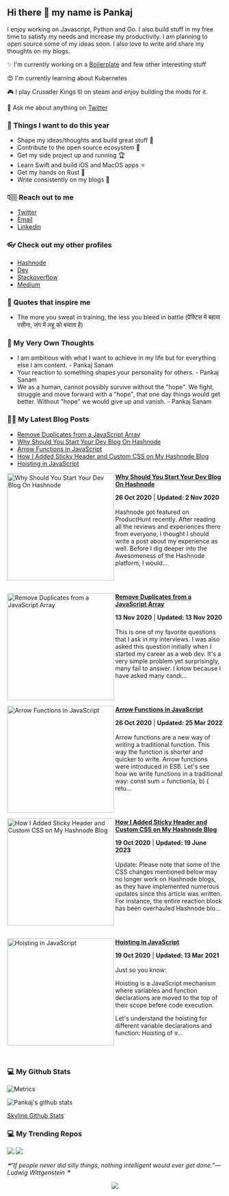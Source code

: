 ## Hi there 👋 my name is Pankaj

I enjoy working on Javascript, Python and Go. I also build stuff in my free time to satisfy my needs and increase my productivity. I am planning to open source some of my ideas soon. I also love to write and share my thoughts on my blogs.

✨ I'm currently working on a [Boilerplate](https://github.com/antick/mint-kit) and few other interesting stuff

😍 I'm currently learning about Kubernetes

🎮 I play Crusader Kings III on steam and enjoy building the mods for it.

🐤 Ask me about anything on [Twitter](https://twitter.com/PankajSanam)

### 🎯 Things I want to do this year

- Shape my ideas/thoughts and build great stuff 🎨
- Contribute to the open source ecosystem 🎉
- Get my side project up and running 🏆
- Learn Swift and build iOS and MacOS apps ⚛
- Get my hands on Rust 🎯
- Write consistently on my blogs 📝

### 👇🏼 Reach out to me

- [Twitter](https://twitter.com/PankajSanam)
- [Email](mailto:pankaj@desk.sh)
- [Linkedin](https://www.linkedin.com/in/pankajsanam)

### 👓 Check out my other profiles

- [Hashnode](https://hashnode.com/@pankajsanam)
- [Dev](https://dev.to/pankajsanam)
- [Stackoverflow](https://stackoverflow.com/users/2886381/pankaj)
- [Medium](https://medium.com/@pankajsanam)

### 🗿 Quotes that inspire me

- The more you sweat in training, the less you bleed in battle (प्रैक्टिस में बहाया पसीना, जंग में लहू को बचाता है)

### 🗿 My Very Own Thoughts

- I am ambitious with what I want to achieve in my life but for everything else I am content. - Pankaj Sanam
- Your reaction to something shapes your personality for others. - Pankaj Sanam
- We as a human, cannot possibly survive without the "hope". We fight, struggle and move forward with a "hope", that one day things would get better. Without "hope" we would give up and vanish. - Pankaj Sanam

### ✍🏻 My Latest Blog Posts

<!-- BLOG-POST-LIST:START -->
- [Remove Duplicates from a JavaScript Array](https://pankajsanam.hashnode.dev/remove-duplicates-from-a-javascript-array)
- [Why Should You Start Your Dev Blog On Hashnode](https://pankajsanam.hashnode.dev/why-should-you-start-your-dev-blog-on-hashnode)
- [Arrow Functions in JavaScript](https://pankajsanam.hashnode.dev/arrow-functions-in-javascript)
- [How I Added Sticky Header and Custom CSS on My Hashnode Blog](https://pankajsanam.hashnode.dev/how-i-added-sticky-header-and-custom-css-on-my-hashnode-blog)
- [Hoisting in JavaScript](https://pankajsanam.hashnode.dev/hoisting-in-javascript)
<!-- BLOG-POST-LIST:END -->

<!-- HASHNODE_BLOG:START -->
<p align="left">
<a href="https://slashism.com/why-should-you-start-your-dev-blog-on-hashnode" title="Why Should You Start Your Dev Blog On Hashnode"><img src="https://cdn.hashnode.com/res/hashnode/image/upload/v1604168209677/G7mSFUHSK.jpeg" alt="Why Should You Start Your Dev Blog On Hashnode" width="250px" align="left" /></a>
<a href="https://slashism.com/why-should-you-start-your-dev-blog-on-hashnode" title="Why Should You Start Your Dev Blog On Hashnode"><strong>Why Should You Start Your Dev Blog On Hashnode</strong></a>
<div><strong>26 Oct 2020</strong> | <strong>Updated: 2 Nov 2020</strong></div>
<br/> Hashnode got featured on ProductHunt  recently. After reading all the reviews and experiences there from everyone, I thought I should write a post about my experience as well.
Before I dig deeper into the Awesomeness of the Hashnode platform, I would... </p> <br/> <br/>
<p align="left">
<a href="https://slashism.com/remove-duplicates-from-a-javascript-array" title="Remove Duplicates from a JavaScript Array"><img src="https://cdn.hashnode.com/res/hashnode/image/upload/v1605279155205/I2bkW0uAd.jpeg" alt="Remove Duplicates from a JavaScript Array" width="250px" align="left" /></a>
<a href="https://slashism.com/remove-duplicates-from-a-javascript-array" title="Remove Duplicates from a JavaScript Array"><strong>Remove Duplicates from a JavaScript Array</strong></a>
<div><strong>13 Nov 2020</strong> | <strong>Updated: 13 Nov 2020</strong></div>
<br/> This is one of my favorite questions that I ask in my interviews. I was also asked this question initially when I started my career as a web dev.
It's a very simple problem yet surprisingly, many fail to answer. I know because I have asked many candi... </p> <br/> <br/>
<p align="left">
<a href="https://slashism.com/arrow-functions-in-javascript" title="Arrow Functions in JavaScript"><img src="https://cdn.hashnode.com/res/hashnode/image/upload/v1604247515262/OWJwy-gtw.jpeg" alt="Arrow Functions in JavaScript" width="250px" align="left" /></a>
<a href="https://slashism.com/arrow-functions-in-javascript" title="Arrow Functions in JavaScript"><strong>Arrow Functions in JavaScript</strong></a>
<div><strong>26 Oct 2020</strong> | <strong>Updated: 25 Mar 2022</strong></div>
<br/> Arrow functions are a new way of writing a traditional function. This way the function is shorter and quicker to write. Arrow functions were introduced in ES6.
Let's see how we write functions in a traditional way:
const sum = function(a, b) {
  retu... </p> <br/> <br/>
<p align="left">
<a href="https://slashism.com/how-i-added-sticky-header-and-custom-css-on-my-hashnode-blog" title="How I Added Sticky Header and Custom CSS on My Hashnode Blog"><img src="https://cdn.hashnode.com/res/hashnode/image/upload/v1603047372899/uLPrd3Qqu.jpeg" alt="How I Added Sticky Header and Custom CSS on My Hashnode Blog" width="250px" align="left" /></a>
<a href="https://slashism.com/how-i-added-sticky-header-and-custom-css-on-my-hashnode-blog" title="How I Added Sticky Header and Custom CSS on My Hashnode Blog"><strong>How I Added Sticky Header and Custom CSS on My Hashnode Blog</strong></a>
<div><strong>19 Oct 2020</strong> | <strong>Updated: 19 June 2023</strong></div>
<br/> Update:  Please note that some of the CSS changes mentioned below may no longer work on Hashnode blogs, as they have implemented numerous updates since this article was written. For instance, the entire reaction block has been overhauled
Hashnode blo... </p> <br/> <br/>
<p align="left">
<a href="https://slashism.com/hoisting-in-javascript" title="Hoisting in JavaScript"><img src="https://cdn.hashnode.com/res/hashnode/image/upload/v1602436860808/e5c9aM0c2.jpeg" alt="Hoisting in JavaScript" width="250px" align="left" /></a>
<a href="https://slashism.com/hoisting-in-javascript" title="Hoisting in JavaScript"><strong>Hoisting in JavaScript</strong></a>
<div><strong>19 Oct 2020</strong> | <strong>Updated: 13 Mar 2021</strong></div>
<br/> Just so you know:


Hoisting is a JavaScript mechanism where variables and function declarations are moved to the top of their scope before code execution.

Let's understand the hoisting for different variable declarations and function:
Hoisting of v... </p> <br/> <br/>
<!-- HASHNODE_BLOG:END -->

### 💻 My Github Stats

![Metrics](https://metrics.lecoq.io/antick?template=classic&pagespeed=1&languages=1&isocalendar=1&followup=1&pagespeed.detailed=true&pagespeed.screenshot=false&isocalendar.duration=half-year&config.timezone=Asia%2FCalcutta)

![Pankaj's github stats](https://github-readme-stats.vercel.app/api?username=antick&show_icons=true&count_private=true&hide=stars&include_all_commits=true&theme=vue)

[Skyline Github Stats](https://skyline.github.com/antick/2021)

### 💻 My Trending Repos

![](https://github-readme-stats.vercel.app/api/pin/?username=antick&repo=mint-kit&bg_color=45,ac3cad,2ea9ab&title_color=fff&text_color=fff)
![](https://github-readme-stats.vercel.app/api/pin/?username=antick&repo=mint-kit&bg_color=45,fc00ff,00dbde&title_color=fff&text_color=fff)

<!--STARTS_HERE_QUOTE_README-->
<i>❝“If people never did silly things, nothing intelligent would ever get done.”— Ludwig Wittgenstein   ❞</i>
<!--ENDS_HERE_QUOTE_README-->

<p align='center'><img src='https://visitor-badge.laobi.icu/badge?page_id=antick'></p>
